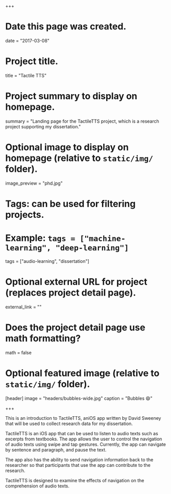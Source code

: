 +++
# Date this page was created.
date = "2017-03-08"
# Project title.
title = "Tactile TTS"

# Project summary to display on homepage.
summary = "Landing page for the TactileTTS project, which is a research project supporting my dissertation."

# Optional image to display on homepage (relative to `static/img/` folder).
image_preview = "phd.jpg"

# Tags: can be used for filtering projects.
# Example: `tags = ["machine-learning", "deep-learning"]`
tags = ["audio-learning", "dissertation"]

# Optional external URL for project (replaces project detail page).
external_link = ""

# Does the project detail page use math formatting?
math = false

# Optional featured image (relative to `static/img/` folder).
[header]
image = "headers/bubbles-wide.jpg"
caption = "Bubbles :smile:"

+++

This is an introduction to TactileTTS, aniOS app written by David Sweeney that will be used to collect research data for my dissertation.

TactileTTS is an iOS app that can be used to listen to audio texts such as excerpts from textbooks. The app allows the user to control the navigation of audio texts using swipe and tap gestures. Currently, the app can navigate by sentence and paragraph, and pause the text.

The app also has the ability to send navigation information back to the researcher so that participants that use the app can contribute to the research.

TactileTTS is designed to examine the effects of navigation on the comprehension of audio texts.

